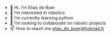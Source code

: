 - 👋 Hi, I’m Elias de Boer
- 👀 I’m interested in robotics
- 🌱 I’m currently learning python
- 💞️ I’m looking to collaborate on robotic projects
- 📫 How to reach me elias_de_boer@hotmail.fr

<!---
Eliasde/Eliasde is a ✨ special ✨ repository because its `README.md` (this file) appears on your GitHub profile.
You can click the Preview link to take a look at your changes.
--->
